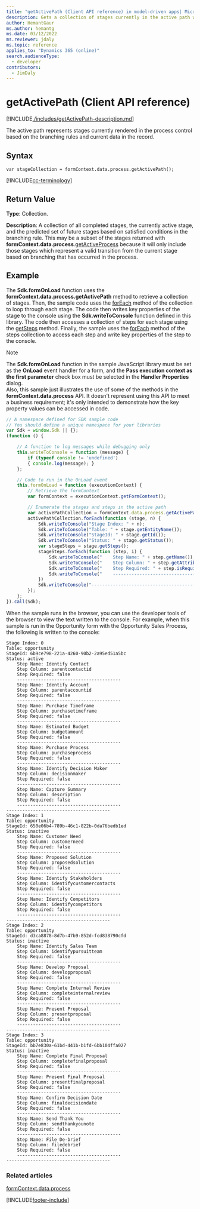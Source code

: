 ```yaml
---
title: "getActivePath (Client API reference) in model-driven apps| MicrosoftDocs"
description: Gets a collection of stages currently in the active path with methods to interact with the stages displayed in the business process flow control.
author: HemantGaur
ms.author: hemantg
ms.date: 03/12/2022
ms.reviewer: jdaly
ms.topic: reference
applies_to: "Dynamics 365 (online)"
search.audienceType: 
  - developer
contributors:
  - JimDaly
---
```

# getActivePath (Client API reference)

[!INCLUDE[./includes/getActivePath-description.md](./includes/getActivePath-description.md)]

The active path represents stages currently rendered in the process control based on the branching rules and current data in the record.

## Syntax

`var stageCollection = formContext.data.process.getActivePath();`

[!INCLUDE[cc-terminology](../../../../../data-platform/includes/cc-terminology.md)]

## Return Value

**Type**: Collection. 

**Description**: A collection of all completed stages, the currently active stage, and the predicted set of future stages based on satisfied conditions in the branching rule. This may be a subset of the stages returned with **formContext.data.process**.[getActiveProcess](../activeprocess/getActiveProcess.md) because it will only include those stages which represent a valid transition from the current stage based on branching that has occurred in the process.

## Example

The **Sdk.formOnLoad** function uses the **formContext.data.process.getActivePath** method to retrieve a collection of stages. Then, the sample code uses the [forEach](../../collections/forEach.md) method of the collection to loop through each stage. The code then writes key properties of the stage to the console using the **Sdk.writeToConsole** function defined in this library. The code then accesses a collection of steps for each stage using the [getSteps](../stage/getSteps.md) method. Finally, the sample uses the [forEach](../../collections/forEach.md) method of the steps collection to access each step and write key properties of the step to the console.

>[!NOTE]
>The **Sdk.formOnLoad** function in the sample JavaScript library must be set as the **OnLoad** event handler for a form, and the **Pass execution context as the first parameter** check box must be selected in the **Handler Properties** dialog.<br/>Also, this sample just illustrates the use of some of the methods in the **formContext.data.process** API. It doesn't represent using this API to meet a business requirement; it's only intended to demonstrate how the key property values can be accessed in code.

```JavaScript
// A namespace defined for SDK sample code
// You should define a unique namespace for your libraries
var Sdk = window.Sdk || {};
(function () {

    // A function to log messages while debugging only
    this.writeToConsole = function (message) {
        if (typeof console != 'undefined')
        { console.log(message); }
    };

    // Code to run in the OnLoad event 
    this.formOnLoad = function (executionContext) {
        // Retrieve the formContext
        var formContext = executionContext.getFormContext();

        // Enumerate the stages and steps in the active path
        var activePathCollection = formContext.data.process.getActivePath();
        activePathCollection.forEach(function (stage, n) {
            Sdk.writeToConsole("Stage Index: " + n);
            Sdk.writeToConsole("Table: " + stage.getEntityName());
            Sdk.writeToConsole("StageId: " + stage.getId());
            Sdk.writeToConsole("Status: " + stage.getStatus());
            var stageSteps = stage.getSteps();
            stageSteps.forEach(function (step, i) {
                Sdk.writeToConsole("    Step Name: " + step.getName());
                Sdk.writeToConsole("    Step Column: " + step.getAttribute());
                Sdk.writeToConsole("    Step Required: " + step.isRequired());
                Sdk.writeToConsole("    ---------------------------------------")
            })
            Sdk.writeToConsole("---------------------------------------")
        });
    };
}).call(Sdk);
```

When the sample runs in the browser, you can use the developer tools of the browser to view the text written to the console. For example, when this sample is run in the Opportunity  form with the Opportunity Sales Process, the following is written to the console:

```
Stage Index: 0
Table: opportunity
StageId: 6b9ce798-221a-4260-90b2-2a95ed51a5bc
Status: active
    Step Name: Identify Contact
    Step Column: parentcontactid
    Step Required: false
    ---------------------------------------
    Step Name: Identify Account
    Step Column: parentaccountid
    Step Required: false
    ---------------------------------------
    Step Name: Purchase Timeframe
    Step Column: purchasetimeframe
    Step Required: false
    ---------------------------------------
    Step Name: Estimated Budget
    Step Column: budgetamount
    Step Required: false
    ---------------------------------------
    Step Name: Purchase Process
    Step Column: purchaseprocess
    Step Required: false
    ---------------------------------------
    Step Name: Identify Decision Maker
    Step Column: decisionmaker
    Step Required: false
    ---------------------------------------
    Step Name: Capture Summary
    Step Column: description
    Step Required: false
    ---------------------------------------
---------------------------------------
Stage Index: 1
Table: opportunity
StageId: 650e06b4-789b-46c1-822b-0da76bedb1ed
Status: inactive
    Step Name: Customer Need
    Step Column: customerneed
    Step Required: false
    ---------------------------------------
    Step Name: Proposed Solution
    Step Column: proposedsolution
    Step Required: false
    ---------------------------------------
    Step Name: Identify Stakeholders
    Step Column: identifycustomercontacts
    Step Required: false
    ---------------------------------------
    Step Name: Identify Competitors
    Step Column: identifycompetitors
    Step Required: false
    ---------------------------------------
---------------------------------------
Stage Index: 2
Table: opportunity
StageId: d3ca8878-8d7b-47b9-852d-fcd838790cfd
Status: inactive
    Step Name: Identify Sales Team
    Step Column: identifypursuitteam
    Step Required: false
    ---------------------------------------
    Step Name: Develop Proposal
    Step Column: developproposal
    Step Required: false
    ---------------------------------------
    Step Name: Complete Internal Review
    Step Column: completeinternalreview
    Step Required: false
    ---------------------------------------
    Step Name: Present Proposal
    Step Column: presentproposal
    Step Required: false
    ---------------------------------------
---------------------------------------
Stage Index: 3
Table: opportunity
StageId: bb7e830a-61bd-441b-b1fd-6bb104ffa027
Status: inactive
    Step Name: Complete Final Proposal
    Step Column: completefinalproposal
    Step Required: false
    ---------------------------------------
    Step Name: Present Final Proposal
    Step Column: presentfinalproposal
    Step Required: false
    ---------------------------------------
    Step Name: Confirm Decision Date
    Step Column: finaldecisiondate
    Step Required: false
    ---------------------------------------
    Step Name: Send Thank You
    Step Column: sendthankyounote
    Step Required: false
    ---------------------------------------
    Step Name: File De-brief
    Step Column: filedebrief
    Step Required: false
    ---------------------------------------
---------------------------------------
```

### Related articles

[formContext.data.process](../../formContext-data-process.md)
 




[!INCLUDE[footer-include](../../../../../../includes/footer-banner.md)]
